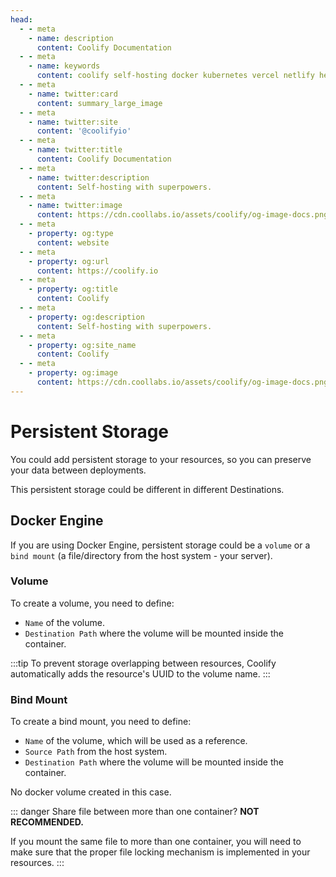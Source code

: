 ```yaml
---
head:
  - - meta
    - name: description
      content: Coolify Documentation
  - - meta
    - name: keywords
      content: coolify self-hosting docker kubernetes vercel netlify heroku render digitalocean aws gcp azure
  - - meta
    - name: twitter:card
      content: summary_large_image
  - - meta
    - name: twitter:site
      content: '@coolifyio'
  - - meta
    - name: twitter:title
      content: Coolify Documentation
  - - meta
    - name: twitter:description
      content: Self-hosting with superpowers.
  - - meta
    - name: twitter:image
      content: https://cdn.coollabs.io/assets/coolify/og-image-docs.png
  - - meta
    - property: og:type
      content: website
  - - meta
    - property: og:url
      content: https://coolify.io
  - - meta
    - property: og:title
      content: Coolify
  - - meta
    - property: og:description
      content: Self-hosting with superpowers.
  - - meta
    - property: og:site_name
      content: Coolify
  - - meta
    - property: og:image
      content: https://cdn.coollabs.io/assets/coolify/og-image-docs.png
---
```

# Persistent Storage

You could add persistent storage to your resources, so you can preserve your data between deployments.

This persistent storage could be different in different Destinations.

## Docker Engine

If you are using Docker Engine, persistent storage could be a `volume` or a `bind mount` (a file/directory from the host system - your server).

### Volume

To create a volume, you need to define:

- `Name` of the volume.
- `Destination Path` where the volume will be mounted inside the container.

:::tip
To prevent storage overlapping between resources, Coolify automatically adds the resource's UUID to the volume name.
:::

### Bind Mount

To create a bind mount, you need to define:

- `Name` of the volume, which will be used as a reference.
- `Source Path` from the host system.
- `Destination Path` where the volume will be mounted inside the container.

No docker volume created in this case.

::: danger
Share file between more than one container?  **NOT RECOMMENDED.**

If you mount the same file to more than one container, you will need to make sure that the proper file locking mechanism is implemented in your resources.
:::